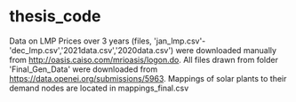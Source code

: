 # thesis_code
Data on LMP Prices over 3 years (files, 'jan_lmp.csv'-'dec_lmp.csv','2021data.csv','2020data.csv') were downloaded manually from http://oasis.caiso.com/mrioasis/logon.do.
All files drawn from folder 'Final_Gen_Data' were downloaded from https://data.openei.org/submissions/5963.
Mappings of solar plants to their demand nodes are located in mappings_final.csv

